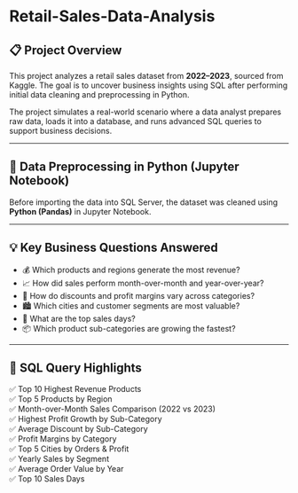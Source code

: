 # Retail-Sales-Data-Analysis

## 📋 Project Overview

This project analyzes a retail sales dataset from **2022–2023**, sourced from Kaggle. The goal is to uncover business insights using SQL after performing initial data cleaning and preprocessing in Python. 

The project simulates a real-world scenario where a data analyst prepares raw data, loads it into a database, and runs advanced SQL queries to support business decisions.

---

## 🧪 Data Preprocessing in Python (Jupyter Notebook)

Before importing the data into SQL Server, the dataset was cleaned using **Python (Pandas)** in Jupyter Notebook.

---

## 💡 Key Business Questions Answered

- 💰 Which products and regions generate the most revenue?
- 📈 How did sales perform month-over-month and year-over-year?
- 🧾 How do discounts and profit margins vary across categories?
- 🏙️ Which cities and customer segments are most valuable?
- 📅 What are the top sales days?
- 📦 Which product sub-categories are growing the fastest?

---
## 📌 SQL Query Highlights

✅ Top 10 Highest Revenue Products  
✅ Top 5 Products by Region  
✅ Month-over-Month Sales Comparison (2022 vs 2023)  
✅ Highest Profit Growth by Sub-Category  
✅ Average Discount by Sub-Category  
✅ Profit Margins by Category  
✅ Top 5 Cities by Orders & Profit  
✅ Yearly Sales by Segment  
✅ Average Order Value by Year  
✅ Top 10 Sales Days
